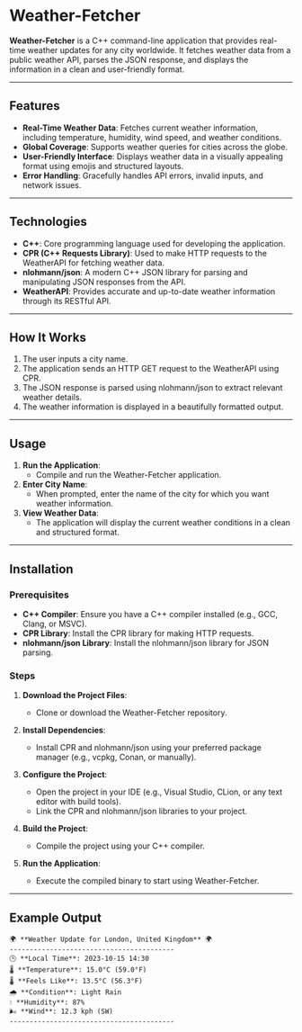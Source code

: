 # Weather-Fetcher

**Weather-Fetcher** is a C++ command-line application that provides real-time weather updates for any city worldwide. It fetches weather data from a public weather API, parses the JSON response, and displays the information in a clean and user-friendly format.

---

## Features

- **Real-Time Weather Data**: Fetches current weather information, including temperature, humidity, wind speed, and weather conditions.
- **Global Coverage**: Supports weather queries for cities across the globe.
- **User-Friendly Interface**: Displays weather data in a visually appealing format using emojis and structured layouts.
- **Error Handling**: Gracefully handles API errors, invalid inputs, and network issues.

---

## Technologies

- **C++**: Core programming language used for developing the application.
- **CPR (C++ Requests Library)**: Used to make HTTP requests to the WeatherAPI for fetching weather data.
- **nlohmann/json**: A modern C++ JSON library for parsing and manipulating JSON responses from the API.
- **WeatherAPI**: Provides accurate and up-to-date weather information through its RESTful API.

---

## How It Works

1. The user inputs a city name.
2. The application sends an HTTP GET request to the WeatherAPI using CPR.
3. The JSON response is parsed using nlohmann/json to extract relevant weather details.
4. The weather information is displayed in a beautifully formatted output.

---

## Usage

1. **Run the Application**:
   - Compile and run the Weather-Fetcher application.
2. **Enter City Name**:
   - When prompted, enter the name of the city for which you want weather information.
3. **View Weather Data**:
   - The application will display the current weather conditions in a clean and structured format.

---

## Installation

### Prerequisites
- **C++ Compiler**: Ensure you have a C++ compiler installed (e.g., GCC, Clang, or MSVC).
- **CPR Library**: Install the CPR library for making HTTP requests.
- **nlohmann/json Library**: Install the nlohmann/json library for JSON parsing.

### Steps

1. **Download the Project Files**:
   - Clone or download the Weather-Fetcher repository.

2. **Install Dependencies**:
   - Install CPR and nlohmann/json using your preferred package manager (e.g., vcpkg, Conan, or manually).

3. **Configure the Project**:
   - Open the project in your IDE (e.g., Visual Studio, CLion, or any text editor with build tools).
   - Link the CPR and nlohmann/json libraries to your project.

4. **Build the Project**:
   - Compile the project using your C++ compiler.

5. **Run the Application**:
   - Execute the compiled binary to start using Weather-Fetcher.

---

## Example Output

```plaintext
🌍 **Weather Update for London, United Kingdom** 🌍
-----------------------------------------
🕒 **Local Time**: 2023-10-15 14:30
🌡️ **Temperature**: 15.0°C (59.0°F)
🌡️ **Feels Like**: 13.5°C (56.3°F)
🌧️ **Condition**: Light Rain
💧 **Humidity**: 87%
🌬️ **Wind**: 12.3 kph (SW)
-----------------------------------------
